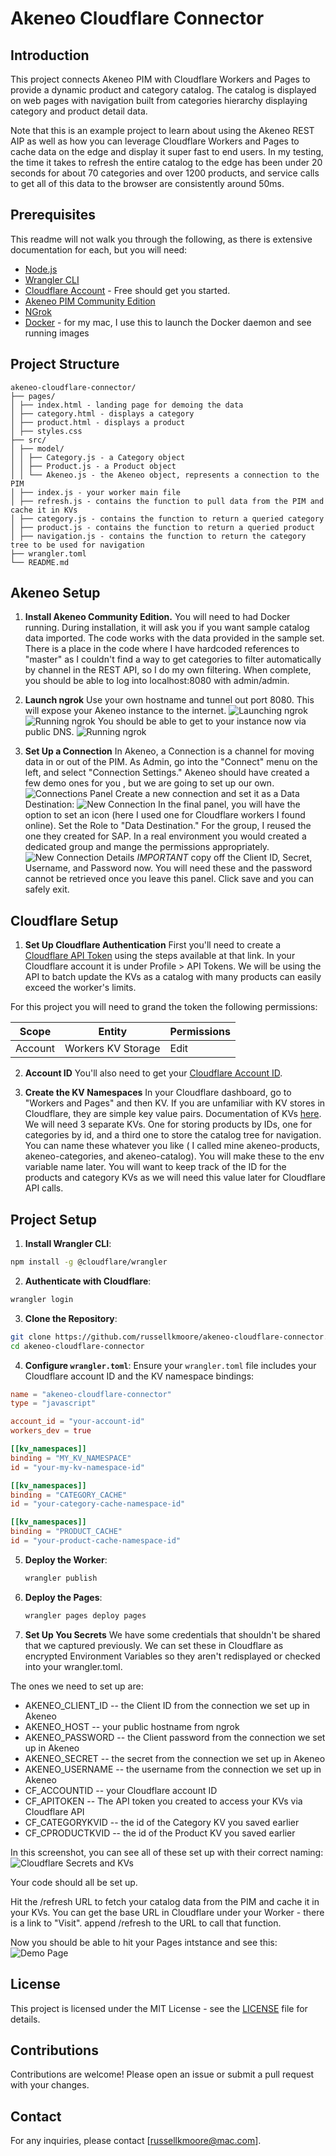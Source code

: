 # Akeneo Cloudflare Connector

## Introduction
This project connects Akeneo PIM with Cloudflare Workers and Pages to provide a dynamic product and category catalog.
The catalog is displayed on web pages with navigation built from categories hierarchy displaying category and product detail data.

Note that this is an example project to learn about using the Akeneo REST AIP as well as how you can leverage Cloudflare Workers and Pages to cache data on the edge and display it super fast to end users.
In my testing, the time it takes to refresh the entire catalog to the edge has been under 20 seconds for about 70 categories and over 1200 products, and service calls to get all of this data to the browser are consistently around 50ms.

## Prerequisites
This readme will not walk you through the following, as there is extensive documentation for each, but you will need:
- [Node.js](https://nodejs.org/)
- [Wrangler CLI](https://developers.cloudflare.com/workers/cli-wrangler/install-update/)
- [Cloudflare Account](https://www.cloudflare.com/plans/) - Free should get you started.
- [Akeneo PIM Community Edition](https://www.akeneo.com/akeneo-pim-community-edition/)
- [NGrok](https://ngrok.com)
- [Docker](https://www.docker.com/products/docker-desktop/) - for my mac, I use this to launch the Docker daemon and see running images

## Project Structure
```
akeneo-cloudflare-connector/
├── pages/
│ ├── index.html - landing page for demoing the data
│ ├── category.html - displays a category
│ ├── product.html - displays a product
│ ├── styles.css
├── src/
│ ├── model/
│ │ ├── Category.js - a Category object
│ │ ├── Product.js - a Product object
│ │ └── Akeneo.js - the Akeneo object, represents a connection to the PIM
│ ├── index.js - your worker main file
│ ├── refresh.js - contains the function to pull data from the PIM and cache it in KVs
│ ├── category.js - contains the function to return a queried category
│ ├── product.js - contains the function to return a queried product
│ ├── navigation.js - contains the function to return the category tree to be used for navigation
├── wrangler.toml
└── README.md
```

## Akeneo Setup
1.  **Install Akeneo Community Edition.**
You will need to had Docker running. During installation, it will ask you if you want sample catalog data imported. The code works with the data provided in the sample set.
There is a place in the code where I have hardcoded references to "master" as I couldn't find a way to get categories to filter automatically by channel in the REST API, so I do my own filtering.
When complete, you should be able to log into localhost:8080 with admin/admin.

2. **Launch ngrok**
Use your own hostname and tunnel out port 8080. This will expose your Akeneo instance to the internet.
![Launching ngrok](/screenshots/ngrok.png?raw=true "Launching ngrok")
![Running ngrok](/screenshots/ngrok2.png?raw=true "Running ngrok")
You should be able to get to your instance now via public DNS.
![Running ngrok](/screenshots/akeneo.png?raw=true "akeneo")

3. **Set Up a Connection**
In Akeneo, a Connection is a channel for moving data in or out of the PIM. As Admin, go into the "Connect" menu on the left, and select "Connection Settings." Akeneo should have created a few demo ones for you , but we are going to set up our own.
![Connections Panel](/screenshots/connections1.png?raw=true "akeneo connections")
Create a new connection and set it as a Data Destination:
![New Connection](/screenshots/connections2.png?raw=true "akeneo new connection")
In the final panel, you will have the option to set an icon (here I used one for Cloudflare workers I found online).  Set the Role to "Data Destination." For the group, I reused the one they created for SAP. In a real environment you would created a dedicated group and mange the permissions appropriately.
![New Connection Details](/screenshots/connections3.png?raw=true "akeneo new connection")
*IMPORTANT* copy off the Client ID, Secret, Username, and Password now. You will need these and the password cannot be retrieved once you leave this panel.
Click save and you can safely exit.


## Cloudflare Setup
1. **Set Up Cloudflare Authentication**
First you'll need to create a [Cloudflare API Token](https://developers.cloudflare.com/fundamentals/api/get-started/create-token/) using the steps available at that link.
In your Cloudflare account it is under Profile > API Tokens. We will be using the API to batch update the KVs as a catalog with many products can easily exceed the worker's limits.

For this project you will need to grand the token the following permissions:

| **Scope** | **Entity**         | **Permissions** |
| --------- | ------------------ | --------------- |
| Account   | Workers KV Storage | Edit            |

2.  **Account ID**
You'll also need to get your [Cloudflare Account ID](https://developers.cloudflare.com/fundamentals/setup/find-account-and-zone-ids/).

3. **Create the KV Namespaces**
In your Cloudflare dashboard, go to "Workers and Pages" and then KV.
If you are unfamiliar with KV stores in Cloudflare, they are simple key value pairs. Documentation of KVs [here](https://developers.cloudflare.com/workers/wrangler/workers-kv/).
We will need 3 separate KVs. One for storing products by IDs, one for categories by id, and a third one to store the catalog tree for navigation.
You can name these whatever you like ( I called mine akeneo-products, akeneo-categories, and akeneo-catalog). You will make these to the env variable name later.
You will want to keep track of the ID for the products and category KVs as we will need this value later for Cloudflare API calls.

## Project Setup
1. **Install Wrangler CLI**:
```bash
npm install -g @cloudflare/wrangler
```

2. **Authenticate with Cloudflare**:
```bash
wrangler login
```

3. **Clone the Repository**:
```bash
git clone https://github.com/russellkmoore/akeneo-cloudflare-connector.git
cd akeneo-cloudflare-connector
```

4. **Configure `wrangler.toml`**:
Ensure your `wrangler.toml` file includes your Cloudflare account ID and the KV namespace bindings:
```toml
name = "akeneo-cloudflare-connector"
type = "javascript"

account_id = "your-account-id"
workers_dev = true

[[kv_namespaces]]
binding = "MY_KV_NAMESPACE"
id = "your-my-kv-namespace-id"

[[kv_namespaces]]
binding = "CATEGORY_CACHE"
id = "your-category-cache-namespace-id"

[[kv_namespaces]]
binding = "PRODUCT_CACHE"
id = "your-product-cache-namespace-id"
```

5. **Deploy the Worker**:
	```bash
	wrangler publish
	```

6. **Deploy the Pages**:
	```bash
	wrangler pages deploy pages
	```

7. **Set Up You Secrets**
We have some credentials that shouldn't be shared that we captured previously. We can set these in Cloudflare as encrypted Environment Variables so they aren't redisplayed or checked into your wrangler.toml.

The ones we need to set up are:
+ AKENEO_CLIENT_ID -- the Client ID from the connection we set up in Akeneo
+ AKENEO_HOST -- your public hostname from ngrok
+ AKENEO_PASSWORD  -- the Client password from the connection we set up in Akeneo
+ AKENEO_SECRET -- the secret from the connection we set up in Akeneo
+ AKENEO_USERNAME -- the username from the connection we set up in Akeneo
+ CF_ACCOUNTID -- your Cloudflare account ID
+ CF_APITOKEN -- The API token you created to access your KVs via Cloudflare API
+ CF_CATEGORYKVID -- the id of the Category KV you saved earlier
+ CF_CPRODUCTKVID -- the id of the Product KV you saved earlier

In this screenshot, you can see all of these set up with their correct naming:
![Cloudflare Secrets and KVs](/screenshots/secretsnandKVs.png?raw=true "cloudflare secrets and KVs")


Your code should all be set up.

Hit the /refresh URL to fetch your catalog data from the PIM and cache it in your KVs.
You can get the base URL in Cloudflare under your Worker - there is a link to "Visit". append /refresh to the URL to call that function.

Now you should be able to hit your Pages intstance and see this:
![Demo Page](/screenshots/demopages.png?raw=true "demo page")

## License

This project is licensed under the MIT License - see the [LICENSE](LICENSE) file for details.

## Contributions

Contributions are welcome! Please open an issue or submit a pull request with your changes.

## Contact

For any inquiries, please contact [russellkmoore@mac.com].

